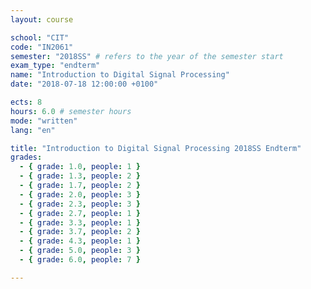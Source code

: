 ```yaml
---
layout: course

school: "CIT"
code: "IN2061"
semester: "2018SS" # refers to the year of the semester start
exam_type: "endterm"
name: "Introduction to Digital Signal Processing"
date: "2018-07-18 12:00:00 +0100"

ects: 8
hours: 6.0 # semester hours
mode: "written"
lang: "en"

title: "Introduction to Digital Signal Processing 2018SS Endterm"
grades:
  - { grade: 1.0, people: 1 }
  - { grade: 1.3, people: 2 }
  - { grade: 1.7, people: 2 }
  - { grade: 2.0, people: 3 }
  - { grade: 2.3, people: 3 }
  - { grade: 2.7, people: 1 }
  - { grade: 3.3, people: 1 }
  - { grade: 3.7, people: 2 }
  - { grade: 4.3, people: 1 }
  - { grade: 5.0, people: 3 }
  - { grade: 6.0, people: 7 }

---
```




